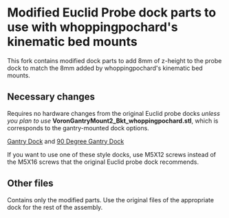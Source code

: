 # Modified Euclid Probe dock parts to use with whoppingpochard's kinematic bed mounts
This fork contains modified dock parts to add 8mm of z-height to the probe dock to match the 8mm added by whoppingpochard's kinematic bed mounts.

## Necessary changes 
Requires no hardware changes from the original Euclid probe docks *unless you plan to use* **VoronGantryMount2_Bkt_whoppingpochard.stl**, which is corresponds to the gantry-mounted dock options.

[Gantry Dock](https://euclidprobe.github.io/02c_Voron2.html#gantry-dock--mount) and [90 Degree Gantry Dock](https://euclidprobe.github.io/02c_Voron2.html#90-degree-gantry-dock--mount)

If you want to use one of these style docks, use M5X12 screws instead of the M5X16 screws that the original Euclid probe dock recommends.

## Other files
Contains only the modified parts. Use the original files of the appropriate dock for the rest of the assembly.
